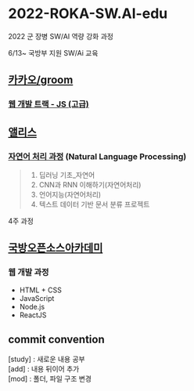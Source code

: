 # 2022-ROKA-SW.AI-edu
2022 군 장병 SW/AI 역량 강화 과정

6/13~ 국방부 지원 SW/Ai 교육



## **[카카오/groom](https://army.goorm.io/)**
### [웹 개발 트랙 - JS (고급)]()



## **[앨리스](https://military22.elice.io/explore)**
### [자연어 처리 과정](https://github.com/Turtle-Hwan/2022-ROKA-SW.AI-edu/blob/main/Alice_NLP) (Natural Language Processing)

> 1. 딥러닝 기초_자연어
> 2. CNN과 RNN 이해하기(자연어처리)
> 3. 언어지능(자연어처리)
> 4. 텍스트 데이터 기반 문서 분류 프로젝트  

4주 과정  



## **[국방오픈소스아카데미](https://osam.kr/)**

### 웹 개발 과정
- HTML + CSS
- JavaScript
- Node.js
- ReactJS




## **commit convention** 
[study] : 새로운 내용 공부  
[add] : 내용 뒤이어 추가  
[mod] : 폴더, 파일 구조 변경
